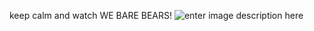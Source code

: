 
keep calm and watch WE BARE BEARS!
![enter image description here](https://lh3.googleusercontent.com/-77wBsAf2zWw/WD-79YFXxpI/AAAAAAAAAAM/OWPLjnvdxrUAilIDvRBTIBt8QKes_CViACLcB/s0/tumblr_ntdi4jmRD51retsf1o1_1280.png "ICE BEAR.png")